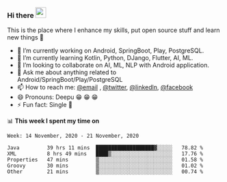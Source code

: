 ### Hi there <img src="https://media.giphy.com/media/hvRJCLFzcasrR4ia7z/giphy.gif" width="25px">
This is the place where I enhance my skills, put open source stuff and learn new things :rofl:

- 🔭 I’m currently working on Android, SpringBoot, Play, PostgreSQL. 
- 🌱 I’m currently learning Kotlin, Python, DJango, Flutter, AI, ML.
- 👯 I’m looking to collaborate on AI, ML, NLP with Android application.
- 💬 Ask me about anything related to Android/SpringBoot/Play/PostgreSQL
- 📫 How to reach me: [@email](deepakgupta7403@gmail.com) , [@twitter](https://twitter.com/deepakgupta7403), [@linkedln](https://in.linkedin.com/in/deepak-gupta-23b3b1113), [@facebook](https://facebook.com/deepakgupta7403)
- 😄 Pronouns: Deepu :grin: :grin: :grin:
- ⚡ Fun fact: Single :grimacing:

📊 **This week I spent my time on**

<!--START_SECTION:waka-->
```text
Week: 14 November, 2020 - 21 November, 2020

Java         39 hrs 11 mins  ███████████████████▓░░░░░   78.82 % 
XML          8 hrs 49 mins   ████▒░░░░░░░░░░░░░░░░░░░░   17.76 % 
Properties   47 mins         ▒░░░░░░░░░░░░░░░░░░░░░░░░   01.58 % 
Groovy       30 mins         ▒░░░░░░░░░░░░░░░░░░░░░░░░   01.02 % 
Other        21 mins         ▒░░░░░░░░░░░░░░░░░░░░░░░░   00.74 % 
```
<!--END_SECTION:waka-->
